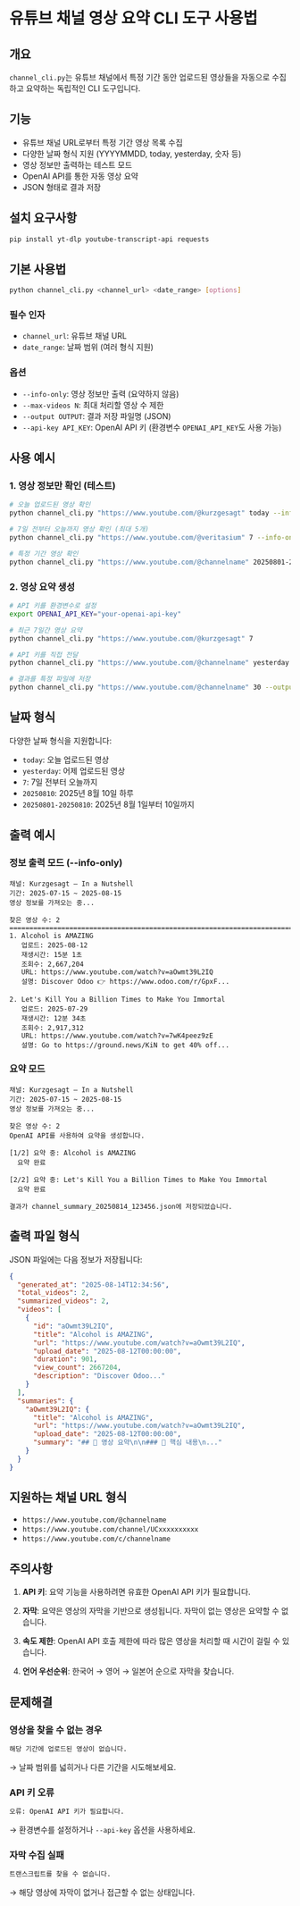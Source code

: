 # 유튜브 채널 영상 요약 CLI 도구 사용법

## 개요

`channel_cli.py`는 유튜브 채널에서 특정 기간 동안 업로드된 영상들을 자동으로 수집하고 요약하는 독립적인 CLI 도구입니다.

## 기능

- 유튜브 채널 URL로부터 특정 기간 영상 목록 수집
- 다양한 날짜 형식 지원 (YYYYMMDD, today, yesterday, 숫자 등)
- 영상 정보만 출력하는 테스트 모드
- OpenAI API를 통한 자동 영상 요약
- JSON 형태로 결과 저장

## 설치 요구사항

```bash
pip install yt-dlp youtube-transcript-api requests
```

## 기본 사용법

```bash
python channel_cli.py <channel_url> <date_range> [options]
```

### 필수 인자
- `channel_url`: 유튜브 채널 URL
- `date_range`: 날짜 범위 (여러 형식 지원)

### 옵션
- `--info-only`: 영상 정보만 출력 (요약하지 않음)
- `--max-videos N`: 최대 처리할 영상 수 제한
- `--output OUTPUT`: 결과 저장 파일명 (JSON)
- `--api-key API_KEY`: OpenAI API 키 (환경변수 `OPENAI_API_KEY`도 사용 가능)

## 사용 예시

### 1. 영상 정보만 확인 (테스트)

```bash
# 오늘 업로드된 영상 확인
python channel_cli.py "https://www.youtube.com/@kurzgesagt" today --info-only

# 7일 전부터 오늘까지 영상 확인 (최대 5개)
python channel_cli.py "https://www.youtube.com/@veritasium" 7 --info-only --max-videos 5

# 특정 기간 영상 확인
python channel_cli.py "https://www.youtube.com/@channelname" 20250801-20250810 --info-only
```

### 2. 영상 요약 생성

```bash
# API 키를 환경변수로 설정
export OPENAI_API_KEY="your-openai-api-key"

# 최근 7일간 영상 요약
python channel_cli.py "https://www.youtube.com/@kurzgesagt" 7

# API 키를 직접 전달
python channel_cli.py "https://www.youtube.com/@channelname" yesterday --api-key "your-api-key"

# 결과를 특정 파일에 저장
python channel_cli.py "https://www.youtube.com/@channelname" 30 --output my_summary.json
```

## 날짜 형식

다양한 날짜 형식을 지원합니다:

- `today`: 오늘 업로드된 영상
- `yesterday`: 어제 업로드된 영상  
- `7`: 7일 전부터 오늘까지
- `20250810`: 2025년 8월 10일 하루
- `20250801-20250810`: 2025년 8월 1일부터 10일까지

## 출력 예시

### 정보 출력 모드 (--info-only)

```
채널: Kurzgesagt – In a Nutshell
기간: 2025-07-15 ~ 2025-08-15
영상 정보를 가져오는 중...

찾은 영상 수: 2
================================================================================
1. Alcohol is AMAZING
   업로드: 2025-08-12
   재생시간: 15분 1초
   조회수: 2,667,204
   URL: https://www.youtube.com/watch?v=aOwmt39L2IQ
   설명: Discover Odoo 👉 https://www.odoo.com/r/GpxF...

2. Let's Kill You a Billion Times to Make You Immortal
   업로드: 2025-07-29
   재생시간: 12분 34초
   조회수: 2,917,312
   URL: https://www.youtube.com/watch?v=7wK4peez9zE
   설명: Go to https://ground.news/KiN to get 40% off...
```

### 요약 모드

```
채널: Kurzgesagt – In a Nutshell
기간: 2025-07-15 ~ 2025-08-15
영상 정보를 가져오는 중...

찾은 영상 수: 2
OpenAI API를 사용하여 요약을 생성합니다.

[1/2] 요약 중: Alcohol is AMAZING
  요약 완료

[2/2] 요약 중: Let's Kill You a Billion Times to Make You Immortal
  요약 완료

결과가 channel_summary_20250814_123456.json에 저장되었습니다.
```

## 출력 파일 형식

JSON 파일에는 다음 정보가 저장됩니다:

```json
{
  "generated_at": "2025-08-14T12:34:56",
  "total_videos": 2,
  "summarized_videos": 2,
  "videos": [
    {
      "id": "aOwmt39L2IQ",
      "title": "Alcohol is AMAZING",
      "url": "https://www.youtube.com/watch?v=aOwmt39L2IQ",
      "upload_date": "2025-08-12T00:00:00",
      "duration": 901,
      "view_count": 2667204,
      "description": "Discover Odoo..."
    }
  ],
  "summaries": {
    "aOwmt39L2IQ": {
      "title": "Alcohol is AMAZING",
      "url": "https://www.youtube.com/watch?v=aOwmt39L2IQ",
      "upload_date": "2025-08-12T00:00:00",
      "summary": "## 📝 영상 요약\n\n### 🔑 핵심 내용\n..."
    }
  }
}
```

## 지원하는 채널 URL 형식

- `https://www.youtube.com/@channelname`
- `https://www.youtube.com/channel/UCxxxxxxxxxx`
- `https://www.youtube.com/c/channelname`

## 주의사항

1. **API 키**: 요약 기능을 사용하려면 유효한 OpenAI API 키가 필요합니다.

2. **자막**: 요약은 영상의 자막을 기반으로 생성됩니다. 자막이 없는 영상은 요약할 수 없습니다.

3. **속도 제한**: OpenAI API 호출 제한에 따라 많은 영상을 처리할 때 시간이 걸릴 수 있습니다.

4. **언어 우선순위**: 한국어 → 영어 → 일본어 순으로 자막을 찾습니다.

## 문제해결

### 영상을 찾을 수 없는 경우
```bash
해당 기간에 업로드된 영상이 없습니다.
```
→ 날짜 범위를 넓히거나 다른 기간을 시도해보세요.

### API 키 오류
```bash
오류: OpenAI API 키가 필요합니다.
```
→ 환경변수를 설정하거나 `--api-key` 옵션을 사용하세요.

### 자막 수집 실패
```bash
트랜스크립트를 찾을 수 없습니다.
```
→ 해당 영상에 자막이 없거나 접근할 수 없는 상태입니다.